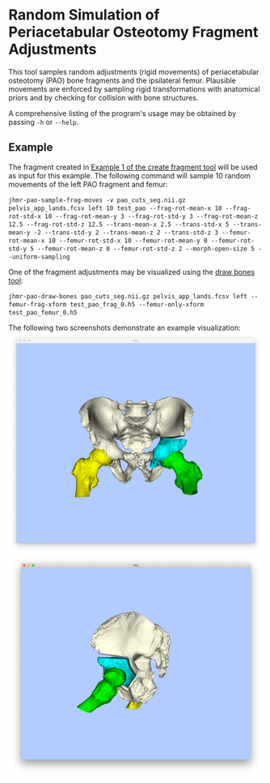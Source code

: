 # Random Simulation of Periacetabular Osteotomy Fragment Adjustments
This tool samples random adjustments (rigid movements) of periacetabular osteotomy (PAO) bone fragments and the ipsilateral femur.
Plausible movements are enforced by sampling rigid transformations with anatomical priors and by checking for collision with bone structures.

A comprehensive listing of the program's usage may be obtained by passing `-h` or `--help`.

## Example
The fragment created in [Example 1 of the create fragment tool](../create_fragment) will be used as input for this example.
The following command will sample 10 random movements of the left PAO fragment and femur:
```
jhmr-pao-sample-frag-moves -v pao_cuts_seg.nii.gz pelvis_app_lands.fcsv left 10 test_pao --frag-rot-mean-x 10 --frag-rot-std-x 10 --frag-rot-mean-y 3 --frag-rot-std-y 3 --frag-rot-mean-z 12.5 --frag-rot-std-z 12.5 --trans-mean-x 2.5 --trans-std-x 5 --trans-mean-y -2 --trans-std-y 2 --trans-mean-z 2 --trans-std-z 3 --femur-rot-mean-x 10 --femur-rot-std-x 10 --femur-rot-mean-y 0 --femur-rot-std-y 5 --femur-rot-mean-z 0 --femur-rot-std-z 2 --morph-open-size 5 --uniform-sampling
```
One of the fragment adjustments may be visualized using the [draw bones tool](../draw_bones):
```
jhmr-pao-draw-bones pao_cuts_seg.nii.gz pelvis_app_lands.fcsv left --femur-frag-xform test_pao_frag_0.h5 --femur-only-xform test_pao_femur_0.h5
```
The following two screenshots demonstrate an example visualization:
![Example Display 1](zz_readme/example_viz_1.png)
![Example Display 2](zz_readme/example_viz_2.png)
